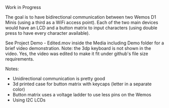 Work in Progress

The goal is to have bidirectional communication between two Wemos D1 Minis (using a third as a WiFi access point). Each of the two main devices would have an LCD and a button matrix to input characters (using double press to have every character available).

See Project Demo - Edited.mov inside the Media including Demo folder for a brief video demonstration. Note: the 3dp keyboard is not shown in the video. Yes, the video was edited to make it fit under github's file size requirements.

Notes:
- Unidirectional communication is pretty good
- 3d printed case for button matrix with keycaps (letter in a separate color)
- Button matrix uses a voltage ladder to use less pins on the Wemos
- Using I2C LCDs
